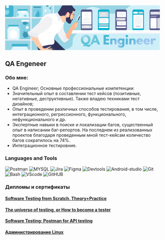 ![Header](https://github.com/ZBoziev/zboziev/blob/main/assets/assets_QA.png)

## QA Engeneer

### Обо мне:
- QA Engineer;
Основные профессиональные компетенции:
- Значительный опыт в составлении тест кейсов (позитивные, негативные, деструктивные). Также владею техниками тест дизайнов;
- Опыт в проведении различных способов тестирования, в том числе, интеграционного, регрессионного, функционального, нефункционального и др.
- Экспертные навыки в поиске и локализации багов, существенный опыт в написании баг-репортов. На последнем из реализованных проектов благодаря проведенным мной тест-кейсам количество багов сократилось на 74%.
- Интеграционное тестировние.

### Languages and Tools
![Postman](https://img.shields.io/badge/Postman-grey?logo=Postman)
![MYSQL](https://img.shields.io/badge/MYSQL-green?logo=mysql)
![Jira](https://img.shields.io/badge/Jira-blue?logo=Jira)
![Figma](https://img.shields.io/badge/Figma-yellow?logo=Figma)
![Devtools](https://img.shields.io/badge/Devtools-green?logo=Devtools)
![Android-studio](https://img.shields.io/badge/Android-studio-blue?logo=Android-studio)
![Git](https://img.shields.io/badge/Git-orange?logo=Git)
![Bash](https://img.shields.io/badge/Bash-white?logo=Bash)
![VScode](https://img.shields.io/badge/VScode-blue?logo=VScode)
![GitHUB](https://img.shields.io/badge/GitHUB-black?logo=GitHUB)


### Дипломы и сертификаты

#### <a href="https://drive.google.com/file/d/1CT56mP-kuD6Y_bQAT_x3h9H_vYnZZgvN/view?usp=drive_link">Software Testing from Scratch. Theory+Practice</a>
#### <a href="https://drive.google.com/file/d/1auS_ENRPnSlbUfHhbBozX-FDWdJ4BrIZ/view?usp=drive_link">The universe of testing, or How to become a tester</a>
#### <a href="https://drive.google.com/file/d/1ou-uVgEvUVmJQxhtRT2a_HmHjUfXXSLC/view?usp=drive_link">Software Testing: Postman for API testing</a>
#### <a href="https://drive.google.com/file/d/1w97nivmR7I--oNKkK_TLNF7YKyHXiOEU/view?usp=drive_link">Администрирование Linux</a>
<!-- ![Anurag's GitHub stats](https://github-readme-stats.vercel.app/api?username=ZBoziev&show_icons=true&theme=radical) -->